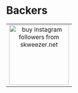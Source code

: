 # Backers
<!-- SPONSORS_TABLE_WRAP -->
<table>
  <tr align="center" valign="middle">
     <td align="center" valign="middle">
         <a href="https://www.conference.com.mx/" target="_blank">
        <img src="https://www.conference.com.mx/web/image/website/3/logo/Conference?unique=cb769b7" alt="buy instagram followers from skweezer.net" width="160">
      </a>
     </td>
  </tr>
</table>